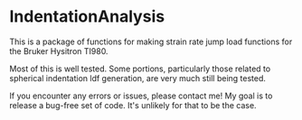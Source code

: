 # IndentationAnalysis

This is a package of functions for making strain rate jump load functions for the Bruker Hysitron TI980. 

Most of this is well tested. Some portions, particularly those related to spherical indentation ldf generation, are very much still being tested.

If you encounter any errors or issues, please contact me! My goal is to release a bug-free set of code. It's unlikely for that to be the case.

